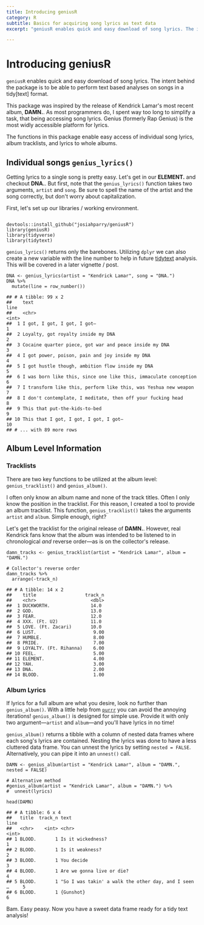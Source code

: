 ```yaml
---
title: Introducing geniusR
category: R
subtitle: Basics for acquiring song lyrics as text data
excerpt: "geniusR enables quick and easy download of song lyrics. The intent behind the package is to be able to perform text based analyses on songs in a tidy[text] format."

---
```


<p> </p>

# Introducing geniusR

`geniusR` enables quick and easy download of song lyrics. The intent behind the package is to be able to perform text based analyses on songs in a tidy[text] format.

This package was inspired by the release of Kendrick Lamar's most recent album, **DAMN.**. As most programmers do, I spent way too long to simplify a task, that being accessing song lyrics. Genius (formerly Rap Genius) is the most widly accessible platform for lyrics.

<!--split-->

The functions in this package enable easy access of individual song lyrics, album tracklists, and lyrics to whole albums.

## Individual songs `genius_lyrics()`

Getting lyrics to a single song is pretty easy. Let's get in our **ELEMENT.** and checkout **DNA.**. But first, note that the `genius_lyrics()` function takes two arguments, `artist` and `song`. Be sure to spell the name of the artist and the song correctly, but don't worry about capitalization.

First, let's set up our libraries / working environment.

<pre><code class="prettyprint">
devtools::install_github("josiahparry/geniusR")
library(geniusR)
library(tidyverse)
library(tidytext)
</code></pre>

`genius_lyrics()` returns only the barebones. Utilizing `dplyr` we can also create a new variable with the line number to help in future [tidytext](https://github.com/juliasilge/tidytext) analysis. This will be covered in a later vignette / post.


<pre><code class="prettyprint ">DNA &lt;- genius_lyrics(artist = &quot;Kendrick Lamar&quot;, song = &quot;DNA.&quot;)
DNA %&gt;%
  mutate(line = row_number())</code></pre>



<pre><code>## # A tibble: 99 x 2
##    text                                                              line
##    &lt;chr&gt;                                                            &lt;int&gt;
##  1 I got, I got, I got, I got—                                          1
##  2 Loyalty, got royalty inside my DNA                                   2
##  3 Cocaine quarter piece, got war and peace inside my DNA               3
##  4 I got power, poison, pain and joy inside my DNA                      4
##  5 I got hustle though, ambition flow inside my DNA                     5
##  6 I was born like this, since one like this, immaculate conception     6
##  7 I transform like this, perform like this, was Yeshua new weapon      7
##  8 I don't contemplate, I meditate, then off your fucking head          8
##  9 This that put-the-kids-to-bed                                        9
## 10 This that I got, I got, I got, I got—                               10
## # ... with 89 more rows
</code></pre>

## Album Level Information

### Tracklists

There are two key functions to be utilized at the album level: `genius_tracklist()` and `genius_album()`.

I often only know an album name and none of the track titles. Often I only know the position in the tracklist. For this reason, I created a tool to provide an album tracklist. This function, `genius_tracklist()` takes the arguments `artist` and `album`. Simple enough, right?

Let's get the tracklist for the original release of **DAMN.**. However, real Kendrick fans know that the album was intended to be listened to in chronological *and* reverse order—as is on the collector's release.



<pre><code class="prettyprint ">damn_tracks &lt;- genius_tracklist(artist = &quot;Kendrick Lamar&quot;, album = &quot;DAMN.&quot;)

# Collector's reverse order
damn_tracks %&gt;%
  arrange(-track_n)</code></pre>



<pre><code>## # A tibble: 14 x 2
##    title                  track_n
##    &lt;chr&gt;                    &lt;dbl&gt;
##  1 DUCKWORTH.               14.0
##  2 GOD.                     13.0
##  3 FEAR.                    12.0
##  4 XXX. (Ft. U2)            11.0
##  5 LOVE. (Ft. Zacari)       10.0
##  6 LUST.                     9.00
##  7 HUMBLE.                   8.00
##  8 PRIDE.                    7.00
##  9 LOYALTY. (Ft. Rihanna)    6.00
## 10 FEEL.                     5.00
## 11 ELEMENT.                  4.00
## 12 YAH.                      3.00
## 13 DNA.                      2.00
## 14 BLOOD.                    1.00
</code></pre>

### Album Lyrics

If lyrics for a full album are what you desire, look no further than `genius_album()`. With a little help from [`purrr`](https://github.com/tidyverse/purrr) you can avoid the annoying iterations! `genius_album()` is designed for simple use. Provide it with only two argument—`artist` and `album`—and you'll have lyrics in no time!

`genius_album()` returns a tibble with a column of nested data frames where each song's lyrics are contained. Nesting the lyrics was done to have a less cluttered data frame. You can unnest the lyrics by setting `nested = FALSE`. Alternatively, you can pipe it into an `unnest()` call.



<pre><code class="prettyprint ">DAMN &lt;- genius_album(artist = &quot;Kendrick Lamar&quot;, album = &quot;DAMN.&quot;, nested = FALSE)

# Alternative method
#genius_album(artist = &quot;Kendrick Lamar&quot;, album = &quot;DAMN.&quot;) %&gt;%
#  unnest(lyrics)

head(DAMN)</code></pre>



<pre><code>## # A tibble: 6 x 4
##   title  track_n text                                                 line
##   &lt;chr&gt;    &lt;int&gt; &lt;chr&gt;                                               &lt;int&gt;
## 1 BLOOD.       1 Is it wickedness?                                       1
## 2 BLOOD.       1 Is it weakness?                                         2
## 3 BLOOD.       1 You decide                                              3
## 4 BLOOD.       1 Are we gonna live or die?                               4
## 5 BLOOD.       1 &quot;So I was takin' a walk the other day, and I seen …     5
## 6 BLOOD.       1 {Gunshot}                                               6
</code></pre>

Bam. Easy peasy. Now you have a sweet data frame ready for a tidy text analysis!
